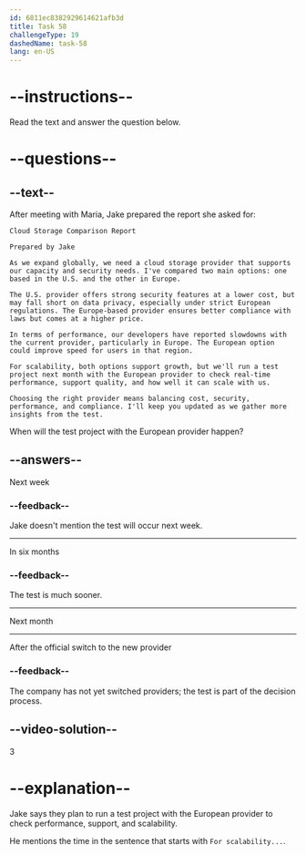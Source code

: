 ```yaml
---
id: 6811ec8382929614621afb3d
title: Task 58
challengeType: 19
dashedName: task-58
lang: en-US
---
```


<!-- READING -->

# --instructions--

Read the text and answer the question below.

# --questions--

## --text--

After meeting with Maria, Jake prepared the report she asked for:

`Cloud Storage Comparison Report`

`Prepared by Jake`

`As we expand globally, we need a cloud storage provider that supports our capacity and security needs. I've compared two main options: one based in the U.S. and the other in Europe.`

`The U.S. provider offers strong security features at a lower cost, but may fall short on data privacy, especially under strict European regulations. The Europe-based provider ensures better compliance with laws but comes at a higher price.`

`In terms of performance, our developers have reported slowdowns with the current provider, particularly in Europe. The European option could improve speed for users in that region.`

`For scalability, both options support growth, but we'll run a test project next month with the European provider to check real-time performance, support quality, and how well it can scale with us.`

`Choosing the right provider means balancing cost, security, performance, and compliance. I'll keep you updated as we gather more insights from the test.`

When will the test project with the European provider happen?

## --answers--

Next week

### --feedback--

Jake doesn't mention the test will occur next week.

---

In six months

### --feedback--

The test is much sooner.

---

Next month

---

After the official switch to the new provider

### --feedback--

The company has not yet switched providers; the test is part of the decision process.

## --video-solution--

3

# --explanation--

Jake says they plan to run a test project with the European provider to check performance, support, and scalability.

He mentions the time in the sentence that starts with `For scalability...`.
